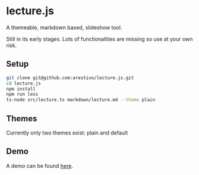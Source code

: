 # lecture.js

A themeable, markdown based, slideshow tool.

Still in its early stages. Lots of functionalities are missing so use at your own risk.

## Setup

```bash
git clone git@github.com:arestivo/lecture.js.git
cd lecture.js
npm install
npm run less
ts-node src/lecture.ts markdown/lecture.md --theme plain
```

## Themes

Currently only two themes exist: plain and default

## Demo

A demo can be found [here](https://arestivo.github.io/lecture.js/index.html).